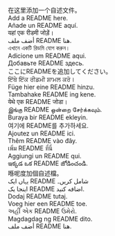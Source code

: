 在这里添加一个自述文件。  
Add a README here.  
Añade un README aquí.  
यहां एक रीडमी जोड़ें।  
أضف ملف README هنا.  
এখানে একটি রিডমি যোগ করুন।  
Adicione um README aqui.  
Добавьте README здесь.  
ここにREADMEを追加してください。  
ਇੱਥੇ ਇੱਕ ਰੀਡਮੀ ਸ਼ਾਮਲ ਕਰੋ।  
Füge hier eine README hinzu.  
Tambahake README ing kene.  
येथे एक README जोडा।  
இங்கு README ஒன்றை சேர்க்கவும்.  
Buraya bir README ekleyin.  
여기에 README를 추가하세요.  
Ajoutez un README ici.  
Thêm README vào đây.  
เพิ่ม README ที่นี่  
Aggiungi un README qui.  
ఇక్కడ ఒక README జోడించండి.  
喺呢度加個自述檔。  
یہاں ایک README شامل کریں۔  
اینجا یک README اضافه کنید.  
Dodaj README tutaj.  
Voeg hier een README toe.  
અહીં એક README ઉમેરો.  
Magdagdag ng README dito.  
أضف ملف README هنا.
